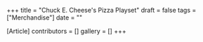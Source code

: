 +++
title = "Chuck E. Cheese's Pizza Playset"
draft = false
tags = ["Merchandise"]
date = ""

[Article]
contributors = []
gallery = []
+++